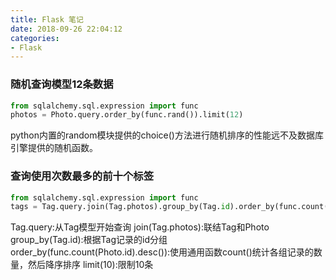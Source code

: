 ```yaml
---
title: Flask 笔记
date: 2018-09-26 22:04:12
categories:
- Flask
---
```

### 随机查询模型12条数据
```Python
from sqlalchemy.sql.expression import func
photos = Photo.query.order_by(func.rand()).limit(12)
```
python内置的random模块提供的choice()方法进行随机排序的性能远不及数据库引擎提供的随机函数。
### 查询使用次数最多的前十个标签
```Python
from sqlalchemy.sql.expression import func
tags = Tag.query.join(Tag.photos).group_by(Tag.id).order_by(func.count(Photo.id).desc()).limit(10)
```
Tag.query:从Tag模型开始查询
join(Tag.photos):联结Tag和Photo
group_by(Tag.id):根据Tag记录的id分组
order_by(func.count(Photo.id).desc()):使用通用函数count()统计各组记录的数量，然后降序排序
limit(10):限制10条

